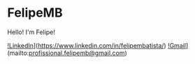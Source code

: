 # FelipeMB
Hello! I'm Felipe!

[!LinkedIn](https://img.shields.io/badge/linkedin-%230077B5.svg?style=for-the-badge&logo=linkedin&logoColor=white)](https://www.linkedin.com/in/felipembatista/)
[!Gmail](https://img.shields.io/badge/Gmail-D14836?style=for-the-badge&logo=gmail&logoColor=white)](mailto:profissional.felipemb@gmail.com)
